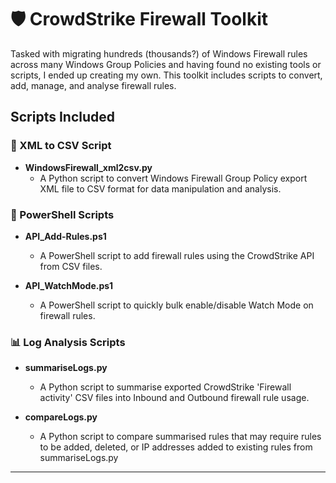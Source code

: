 # 🛡️ CrowdStrike Firewall Toolkit

Tasked with migrating hundreds (thousands?) of Windows Firewall rules across many Windows Group Policies and having found no existing tools or scripts, I ended up creating my own. This toolkit includes scripts to convert, add, manage, and analyse firewall rules.

## Scripts Included

### 🔄 XML to CSV Script
- **WindowsFirewall_xml2csv.py**
  - A Python script to convert Windows Firewall Group Policy export XML file to CSV format for data manipulation and analysis.

### 📜 PowerShell Scripts
- **API_Add-Rules.ps1**
  - A PowerShell script to add firewall rules using the CrowdStrike API from CSV files.

- **API_WatchMode.ps1**
  - A PowerShell script to quickly bulk enable/disable Watch Mode on firewall rules.

### 📊 Log Analysis Scripts
- **summariseLogs.py**
  - A Python script to summarise exported CrowdStrike 'Firewall activity' CSV files into Inbound and Outbound firewall rule usage.

- **compareLogs.py**
  - A Python script to compare summarised rules that may require rules to be added, deleted, or IP addresses added to existing rules from summariseLogs.py

---
